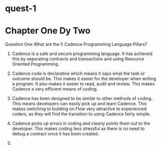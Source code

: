 # quest-1

# Chapter One Dy Two

Question One   What are the 5 Cadence Programming Language Pillars?

1.   Cadence is a safe and secure programming language.   It has achieved this by seperating contracts and transactions and using Resource Oriented Programming.

2.  Cadence code is declarative which means it says what the task or outcome should be.   This makes it easier for the developer when writing a program.   It also makes it easier to read, audit and review.   This makes Cadence a very efficient means of coding.

3.  Cadence has been designed to be similar to other methods of coding.   This means developers can easily pick up and learn Cadence.  This makes switching to building on Flow very attractive to experienced coders, as they will find the transition to using Cadence fairly simple.

4.  Cadence picks up errors in coding and clearly points them out to the developer.   This makes coding less stressful as there is no need to debug a contract once it has been created. 

5.  
